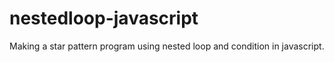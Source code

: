 # nestedloop-javascript
Making a star pattern program using nested loop and condition in javascript.
